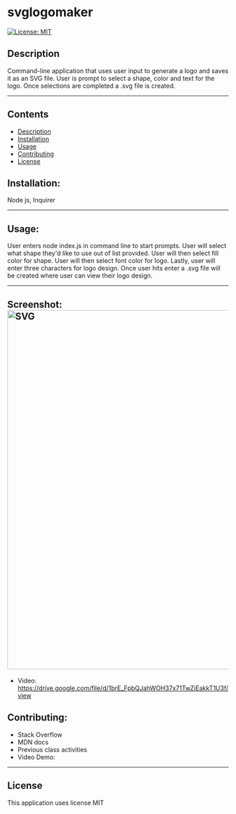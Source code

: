 # svglogomaker
[![License: MIT](https://img.shields.io/badge/License-MIT-yellow.svg)](https://opensource.org/licenses/MIT)

## Description
Command-line application that uses user input to generate a logo and saves it as an SVG file. User is prompt to select a shape, color and text for the logo. Once selections are completed a .svg file is created. 

---
## Contents
- [Description](#description)
- [Installation](#installation)
- [Usage](#usage)
- [Contributing](#contributing)
- [License](#license)




## Installation:
Node js, Inquirer

---

## Usage:
User enters node index.js in command line to start prompts. User will select what shape they'd like to use out of list provided. User will then select fill color for shape. User will then select font color for logo. Lastly, user will enter three characters for logo design. Once user hits enter a .svg file will be created where user can view their logo design. 

---

## Screenshot: <img width="818" alt="SVG" src="https://github.com/elainefmartinez/svglogomaker/assets/85318206/c4be01f0-b65c-49be-ab4d-8092e8d91ad6">

- Video: https://drive.google.com/file/d/1brE_FpbQJahWOH37x71TwZiEakkT1U3f/view


## Contributing:
- Stack Overflow
- MDN docs
- Previous class activities
- Video Demo: 


---


 ## License
This application uses license MIT
    
